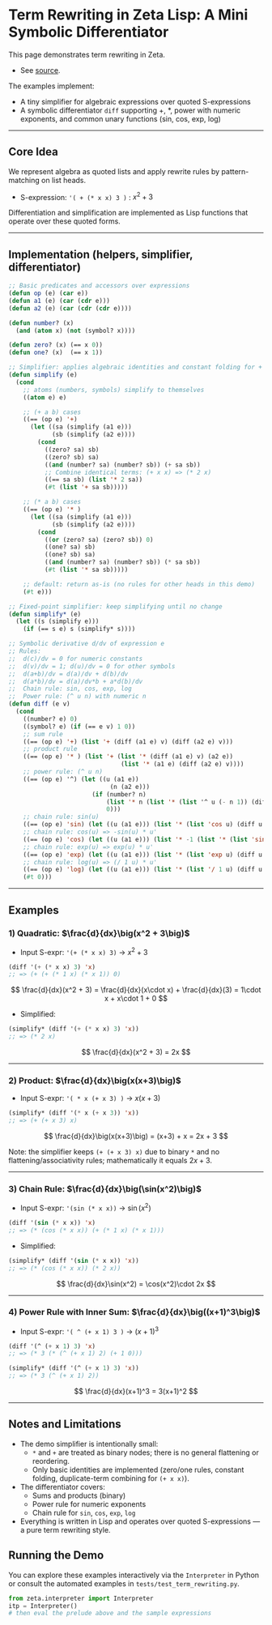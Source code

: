 # Term Rewriting in Zeta Lisp: A Mini Symbolic Differentiator

This page demonstrates term rewriting in Zeta. 

- See [source](tests/test_term_rewriting.py).

The examples implement:
- A tiny simplifier for algebraic expressions over quoted S-expressions
- A symbolic differentiator `diff` supporting +, *, power with numeric exponents, and common unary functions (sin, cos, exp, log)

---

## Core Idea

We represent algebra as quoted lists and apply rewrite rules by pattern-matching on list heads.

- S-expression: `'( + (* x x) 3 )` : $x^2 + 3$

Differentiation and simplification are implemented as Lisp functions that operate over these quoted forms.

---

## Implementation (helpers, simplifier, differentiator)

```lisp
;; Basic predicates and accessors over expressions
(defun op (e) (car e))
(defun a1 (e) (car (cdr e)))
(defun a2 (e) (car (cdr (cdr e))))

(defun number? (x)
  (and (atom x) (not (symbol? x))))

(defun zero? (x) (== x 0))
(defun one? (x)  (== x 1))

;; Simplifier: applies algebraic identities and constant folding for + and * (binary)
(defun simplify (e)
  (cond
    ;; atoms (numbers, symbols) simplify to themselves
    ((atom e) e)

    ;; (+ a b) cases
    ((== (op e) '+)
      (let ((sa (simplify (a1 e)))
            (sb (simplify (a2 e))))
        (cond
          ((zero? sa) sb)
          ((zero? sb) sa)
          ((and (number? sa) (number? sb)) (+ sa sb))
          ;; Combine identical terms: (+ x x) => (* 2 x)
          ((== sa sb) (list '* 2 sa))
          (#t (list '+ sa sb)))))

    ;; (* a b) cases
    ((== (op e) '* )
      (let ((sa (simplify (a1 e)))
            (sb (simplify (a2 e))))
        (cond
          ((or (zero? sa) (zero? sb)) 0)
          ((one? sa) sb)
          ((one? sb) sa)
          ((and (number? sa) (number? sb)) (* sa sb))
          (#t (list '* sa sb)))))

    ;; default: return as-is (no rules for other heads in this demo)
    (#t e)))

;; Fixed-point simplifier: keep simplifying until no change
(defun simplify* (e)
  (let ((s (simplify e)))
    (if (== s e) s (simplify* s))))

;; Symbolic derivative d/dv of expression e
;; Rules:
;;  d(c)/dv = 0 for numeric constants
;;  d(v)/dv = 1; d(u)/dv = 0 for other symbols
;;  d(a+b)/dv = d(a)/dv + d(b)/dv
;;  d(a*b)/dv = d(a)/dv*b + a*d(b)/dv
;;  Chain rule: sin, cos, exp, log
;;  Power rule: (^ u n) with numeric n
(defun diff (e v)
  (cond
    ((number? e) 0)
    ((symbol? e) (if (== e v) 1 0))
    ;; sum rule
    ((== (op e) '+) (list '+ (diff (a1 e) v) (diff (a2 e) v)))
    ;; product rule
    ((== (op e) '* ) (list '+ (list '* (diff (a1 e) v) (a2 e))
                               (list '* (a1 e) (diff (a2 e) v))))
    ;; power rule: (^ u n)
    ((== (op e) '^) (let ((u (a1 e))
                            (n (a2 e)))
                       (if (number? n)
                           (list '* n (list '* (list '^ u (- n 1)) (diff u v)))
                           0)))
    ;; chain rule: sin(u)
    ((== (op e) 'sin) (let ((u (a1 e))) (list '* (list 'cos u) (diff u v))))
    ;; chain rule: cos(u) => -sin(u) * u'
    ((== (op e) 'cos) (let ((u (a1 e))) (list '* -1 (list '* (list 'sin u) (diff u v)))))
    ;; chain rule: exp(u) => exp(u) * u'
    ((== (op e) 'exp) (let ((u (a1 e))) (list '* (list 'exp u) (diff u v))))
    ;; chain rule: log(u) => (/ 1 u) * u'
    ((== (op e) 'log) (let ((u (a1 e))) (list '* (list '/ 1 u) (diff u v))))
    (#t 0)))
```

---

## Examples

### 1) Quadratic: $\frac{d}{dx}\big(x^2 + 3\big)$

- Input S-expr: `'(+ (* x x) 3)` → $x^2 + 3$

```lisp
(diff '(+ (* x x) 3) 'x)
;; => (+ (+ (* 1 x) (* x 1)) 0)
```

$$
\frac{d}{dx}(x^2 + 3) = \frac{d}{dx}(x\cdot x) + \frac{d}{dx}(3) = 1\cdot x + x\cdot 1 + 0
$$

- Simplified:

```lisp
(simplify* (diff '(+ (* x x) 3) 'x))
;; => (* 2 x)
```

$$
\frac{d}{dx}(x^2 + 3) = 2x
$$

---

### 2) Product: $\frac{d}{dx}\big(x(x+3)\big)$

- Input S-expr: `'( * x (+ x 3) )` → $x(x + 3)$

```lisp
(simplify* (diff '(* x (+ x 3)) 'x))
;; => (+ (+ x 3) x)
```

$$
\frac{d}{dx}\big(x(x+3)\big) = (x+3) + x = 2x + 3
$$

Note: the simplifier keeps `(+ (+ x 3) x)` due to binary `*` and no flattening/associativity rules; mathematically it equals $2x+3$.

---

### 3) Chain Rule: $\frac{d}{dx}\big(\sin(x^2)\big)$

- Input S-expr: `'(sin (* x x))` → $\sin(x^2)$

```lisp
(diff '(sin (* x x)) 'x)
;; => (* (cos (* x x)) (+ (* 1 x) (* x 1)))
```

- Simplified:

```lisp
(simplify* (diff '(sin (* x x)) 'x))
;; => (* (cos (* x x)) (* 2 x))
```

$$
\frac{d}{dx}\sin(x^2) = \cos(x^2)\cdot 2x
$$

---

### 4) Power Rule with Inner Sum: $\frac{d}{dx}\big((x+1)^3\big)$

- Input S-expr: `'( ^ (+ x 1) 3 )` → $(x+1)^3$

```lisp
(diff '(^ (+ x 1) 3) 'x)
;; => (* 3 (* (^ (+ x 1) 2) (+ 1 0)))
```

```lisp
(simplify* (diff '(^ (+ x 1) 3) 'x))
;; => (* 3 (^ (+ x 1) 2))
```

$$
\frac{d}{dx}(x+1)^3 = 3(x+1)^2
$$

---

## Notes and Limitations

- The demo simplifier is intentionally small:
  - `*` and `+` are treated as binary nodes; there is no general flattening or reordering.
  - Only basic identities are implemented (zero/one rules, constant folding, duplicate-term combining for `(+ x x)`).
- The differentiator covers:
  - Sums and products (binary)
  - Power rule for numeric exponents
  - Chain rule for `sin`, `cos`, `exp`, `log`
- Everything is written in Lisp and operates over quoted S-expressions — a pure term rewriting style.

## Running the Demo

You can explore these examples interactively via the `Interpreter` in Python or consult the automated examples in `tests/test_term_rewriting.py`.

```python
from zeta.interpreter import Interpreter
itp = Interpreter()
# then eval the prelude above and the sample expressions
```

